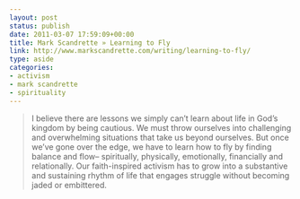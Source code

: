 ```yaml
---
layout: post
status: publish
date: 2011-03-07 17:59:09+00:00
title: Mark Scandrette » Learning to Fly
link: http://www.markscandrette.com/writing/learning-to-fly/
type: aside
categories:
- activism
- mark scandrette
- spirituality
---
```


> I believe there are lessons we simply can’t learn about life in God’s kingdom by being cautious. We must throw ourselves into challenging and overwhelming situations that take us beyond ourselves. But once we’ve gone over the edge, we have to learn how to fly by finding balance and flow– spiritually, physically, emotionally, financially and relationally. Our faith-inspired activism has to grow into a substantive and sustaining rhythm of life that engages struggle without becoming jaded or embittered.
